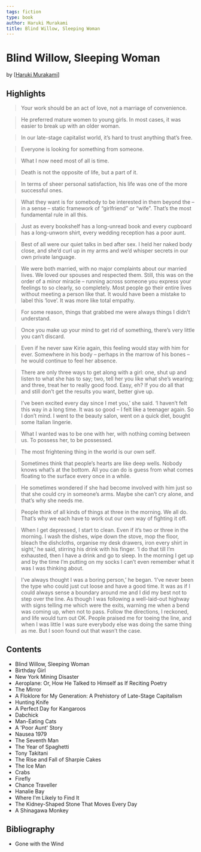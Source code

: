 ```yaml
---
tags: fiction
type: book
author: Haruki Murakami
title: Blind Willow, Sleeping Woman
---
```


# Blind Willow, Sleeping Woman
by [[Haruki Murakami]]

## Highlights
> Your work should be an act of love, not a marriage of convenience.

> He preferred mature women to young girls. In most cases, it was easier to break up with an older woman.

> In our late-stage capitalist world, it’s hard to trust anything that’s free.

> Everyone is looking for something from someone.

> What I now need most of all is time.

> Death is not the opposite of life, but a part of it.

> In terms of sheer personal satisfaction, his life was one of the more successful ones.

> What they want is for somebody to be interested in them beyond the – in a sense – static framework of “girlfriend” or “wife”. That’s the most fundamental rule in all this.

> Just as every bookshelf has a long-unread book and every cupboard has a long-unworn shirt, every wedding reception has a poor aunt.

> Best of all were our quiet talks in bed after sex. I held her naked body close, and she’d curl up in my arms and we’d whisper secrets in our own private language.

> We were both married, with no major complaints about our married lives. We loved our spouses and respected them. Still, this was on the order of a minor miracle – running across someone you express your feelings to so clearly, so completely. Most people go their entire lives without meeting a person like that. It would have been a mistake to label this ‘love’. It was more like total empathy.

> For some reason, things that grabbed me were always things I didn’t understand.

> Once you make up your mind to get rid of something, there’s very little you can’t discard.

> Even if he never saw Kirie again, this feeling would stay with him for ever. Somewhere in his body – perhaps in the marrow of his bones – he would continue to feel her absence.

> There are only three ways to get along with a girl: one, shut up and listen to what she has to say; two, tell her you like what she’s wearing; and three, treat her to really good food. Easy, eh? If you do all that and still don’t get the results you want, better give up.

> I’ve been excited every day since I met you,’ she said. ‘I haven’t felt this way in a long time. It was so good – I felt like a teenager again. So I don’t mind. I went to the beauty salon, went on a quick diet, bought some Italian lingerie.

> What I wanted was to be one with her, with nothing coming between us. To possess her, to be possessed.

> The most frightening thing in the world is our own self.

> Sometimes think that people’s hearts are like deep wells. Nobody knows what’s at the bottom. All you can do is guess from what comes floating to the surface every once in a while.

> He sometimes wondered if she had become involved with him just so that she could cry in someone’s arms. Maybe she can’t cry alone, and that’s why she needs me.

> People think of all kinds of things at three in the morning. We all do. That’s why we each have to work out our own way of fighting it off.

> When I get depressed, I start to clean. Even if it’s two or three in the morning. I wash the dishes, wipe down the stove, mop the floor, bleach the dishcloths, organise my desk drawers, iron every shirt in sight,’ he said, stirring his drink with his finger. ‘I do that till I’m exhausted, then I have a drink and go to sleep. In the morning I get up and by the time I’m putting on my socks I can’t even remember what it was I was thinking about.

> I’ve always thought I was a boring person,’ he began. ‘I’ve never been the type who could just cut loose and have a good time. It was as if I could always sense a boundary around me and I did my best not to step over the line. As though I was following a well-laid-out highway with signs telling me which were the exits, warning me when a bend was coming up, when not to pass. Follow the directions, I reckoned, and life would turn out OK. People praised me for toeing the line, and when I was little I was sure everybody else was doing the same thing as me. But I soon found out that wasn’t the case.

## Contents
* Blind Willow, Sleeping Woman
* Birthday Girl
* New York Mining Disaster
* Aeroplane: Or, How He Talked to Himself as If Reciting Poetry
* The Mirror
* A Floklore for My Generation: A Prehistory of Late-Stage Capitalism
* Hunting Knife
* A Perfect Day for Kangaroos
* Dabchick
* Man-Eating Cats
* A 'Poor Aunt' Story
* Nausea 1979
* The Seventh Man
* The Year of Spaghetti
* Tony Takitani
* The Rise and Fall of Sharpie Cakes
* The Ice Man
* Crabs
* Firefly
* Chance Traveller
* Hanalie Bay
* Where I'm Likely to Find It
* The Kidney-Shaped Stone That Moves Every Day
* A Shinagawa Monkey

## Bibliography
* Gone with the Wind

[//begin]: # "Autogenerated link references for markdown compatibility"
[Haruki Murakami]: <../authors/Haruki Murakami.md> "Haruki Murakami"
[//end]: # "Autogenerated link references"